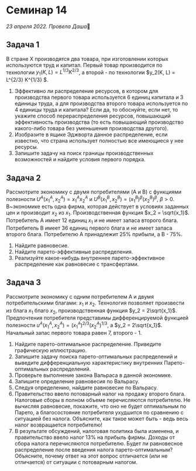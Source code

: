 # Семинар 14

*23 апреля 2022. Провела Даша*🐼

## Задача 1 

В стране Х производятся два товара, при изготовлении которых используются труд и капитал. Первый товар производится по технологии $y_1(K, L) = L^{1/3}K^{2/3}$, а второй - по технологии $y_2(K, L) = L^{2/3} K^{1/3} $.

1. Эффективно ли распределение ресурсов, в котором для производства первого товара используется 6 единиц капитала и 3 единицы труда, а для производства второго товара используется по 4 единицы труда и капитала? Если да, то обоснуйте, если нет, то укажите способ перераспределения ресурсов, повышающий эффективность производства (то есть повышающий производство какого-либо товара без уменьшения производства другого).
2. Изобразите в ящике Эджворта данное распределение, если известно, что страна использует полностью все имеющиеся у нее ресурсы.
3. Запишите задачу на поиск границы производственных возможностей и найдите условия первого порядка.

## Задача 2

Рассмотрите экономику с двумя потребителями (A и B) с функциями полезности $U^A(x_1^A, x_2^A) = x_1^A x_2^A$ и $U^B(x_1^B, x_2^B) = \left( x_1^B\right)^\beta \left( x_2^B\right)^\beta$, $\beta >0$. В~экономике есть одна фирма, которая действует в условиях заданных цен и производит $x_2$ из $x_1$. Производственная функция $x_2 = \sqrt{x_1}$. Потребитель A имеет 12 единиц $x_1$ и не имеет запаса второго блага. Потребитель B имеет 36 единиц первого блага и не имеет запаса второго блага. Потребителю А принадлежит 25\% прибыли, а B - 75\%.

1. Найдите равновесие.
2. Найдите парето-эффективные распределения.
3. Реализуйте какое-нибудь внутреннее парето-эффективное распределение как равновесие с трансфертами.


## Задача 3

Рассмотрите экономику с одним потребителем A и двумя потребительскими благами: $x_1$ и $x_2$. Технология позволяет произвести из блага $x_1$ благо $x_2$, производственная функция $y_2 = 2\sqrt{x_1}$. Предпочтения потребителя представимы дифференцируемой функцией полезности $u^A(x^A_1 ,x^A_2) =
(x^A_1 )^{2/3} (x^A_2)^{1/3}$, а $y_2 = 2\sqrt{x_1}$. Начальный запас первого товара равен 7, второго - 1.

1. Найдите парето-оптимальное распределение. Приведите графическую иллюстрацию.
2. Запишите задачу поиска парето-оптимальных распределений и выведите дифференциальную характеристику внутренних Парето-оптимальных распределений.
3. Проверьте выполнение закона Вальраса в данной экономике.
4. Запишите определение равновесия по Вальрасу.
5. Следуя определению, найдите равновесие по Вальрасу.
6. Правительство ввело потоварный налог на продажу второго блага. Налоговые сборы в полном объеме перечисляются потребителю. Не вычисляя равновесие, покажите, что оно не будет оптимальным по Парето, а благосостояние потребителя ухудшится по сравнению с ситуацией без налога. Объясните, как такое может быть - ведь весь налог возвращается потребителю!
7. В результате обсуждений, налоговая политика была изменена, и правительство ввело налог 13\% на прибыль фирмы. Доходы от сбора налога перечисляются потребителю. Будет ли равновесное распределение после введения налога парето-оптимальным? Объясните, почему ответ на этот вопрос отличается (или не отличается) от ситуации с потоварным налогом.